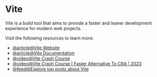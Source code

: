 # Vite

Vite is a build tool that aims to provide a faster and leaner development experience for modern web projects.

Visit the following resources to learn more:

- [@article@Vite Website](https://vitejs.dev)
- [@article@Vite Documentation](https://vitejs.dev/guide)
- [@video@Vite Crash Course](https://youtu.be/LQQ3CR2JTX8)
- [@video@Vite Crash Course | Faster Alternative To CRA | 2023](https://www.youtube.com/watch?v=89NJdbYTgJ8)
- [@feed@Explore top posts about Vite](https://app.daily.dev/tags/vite?ref=roadmapsh)
